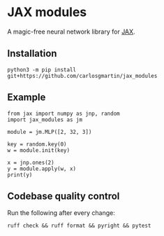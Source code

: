 # JAX modules

A magic-free neural network library for [JAX](https://github.com/jax-ml/jax).

## Installation

```shell
python3 -m pip install git+https://github.com/carlosgmartin/jax_modules
```

## Example

```python3
from jax import numpy as jnp, random
import jax_modules as jm

module = jm.MLP([2, 32, 3])

key = random.key(0)
w = module.init(key)

x = jnp.ones(2)
y = module.apply(w, x)
print(y)
```

## Codebase quality control

Run the following after every change:

```shell
ruff check && ruff format && pyright && pytest
```
